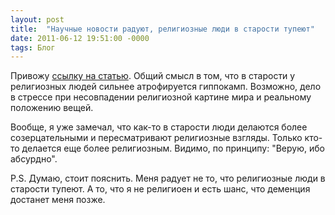 ```yaml
---
layout: post
title:  "Научные новости радуют, религиозные люди в старости тупеют"
date: 2011-06-12 19:51:00 -0000
tags: Блог 
---
```


Привожу [ссылку на статью](http://scienceblog.ru/2011/06/10/religioznye-lyudi-v-starosti-stradayut-ot-atrofii-mozga/). Общий смысл в том, что в старости у религиозных людей сильнее атрофируется гиппокамп. Возможно, дело в стрессе при несовпадении религиозной картине мира и реальному положению вещей.

Вообще, я уже замечал, что как-то в старости люди делаются более созерцательными и пересматривают религиозные взгляды. Только кто-то делается еще более религиозным. Видимо, по принципу: "Верую, ибо абсурдно".

P.S. Думаю, стоит пояснить. Меня радует не то, что религиозные люди в старости тупеют. А то, что я не религиоен и есть шанс, что деменция достанет меня позже.